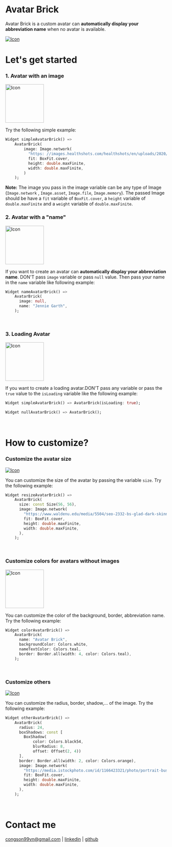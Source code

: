 # Avatar Brick

Avatar Brick is a custom avatar can **automatically display your abbreviation name** when no avatar
is available.

<a href="https://github.com/congson99/avatar_brick/blob/son/release1.0.0/assets/screenshots/example_pub.png?raw=true"><img src="https://github.com/congson99/avatar_brick/blob/son/release1.0.0/assets/screenshots/example_pub.png?raw=true" alt="Icon"></a>
<br />

# Let's get started

[//]: # (Import the package in your project:)

[//]: # ()

[//]: # (```dart)

[//]: # (import 'package:_avatar/_avatar.dart';)

[//]: # (```)

### 1. Avatar with an image

<a href="https://github.com/congson99/avatar_brick/blob/son/release1.0.0/assets/screenshots/example_image.png?raw=true"><img src="https://github.com/congson99/avatar_brick/blob/son/release1.0.0/assets/screenshots/example_image.png?raw=true" alt="Icon" height="120"></a>

Try the following simple example:

```dart
Widget simpleAvatarBrick() =>
    AvatarBrick(
        image: Image.network(
          "https: //images.healthshots.com/healthshots/en/uploads/2020/12/08182549/positive-person.jpg",
          fit: BoxFit.cover,
          height: double.maxFinite,
          width: double.maxFinite,
        )
    );
```

**Note:** The image you pass in the image variable can be any type of Image (`Image.network`
, `Image.asset`, `Image.file`, `Image.memory`). The passed Image should be have a `fit` variable
of `BoxFit.cover`, a `height` variable of `double.maxFinite` and a `weight` variable
of `double.maxFinite`.
<br />

### 2. Avatar with a "name"

<a href="https://github.com/congson99/avatar_brick/blob/son/release1.0.0/assets/screenshots/example_name.png?raw=true"><img src="https://github.com/congson99/avatar_brick/blob/son/release1.0.0/assets/screenshots/example_name.png?raw=true" alt="Icon" height="120"></a>

If you want to create an avatar can **automatically display your abbreviation name**. DON'T pass
`image` variable or pass `null` value. Then pass your name in the `name` variable like following
example:

```dart
Widget nameAvatarBrick() =>
    AvatarBrick(
      image: null,
      name: "Jennie Garth",
    );
```

<br />

### 3. Loading Avatar

<a href="https://github.com/congson99/avatar_brick/blob/son/release1.0.0/assets/screenshots/example_loading.png?raw=true"><img src="https://github.com/congson99/avatar_brick/blob/son/release1.0.0/assets/screenshots/example_loading.png?raw=true" alt="Icon" height="120"></a>

If you want to create a loading avatar.DON'T pass any variable or pass the `true` value to
the `isLoading` variable like the following example:

```dart
Widget simpleAvatarBrick() => AvatarBrick(isLoading: true);

Widget nullAvatarBrick() => AvatarBrick();
```

<br />

# How to customize?

### Customize the avatar size

<a href="https://github.com/congson99/avatar_brick/blob/son/release1.0.0/assets/screenshots/example_size.png?raw=true"><img src="https://github.com/congson99/avatar_brick/blob/son/release1.0.0/assets/screenshots/example_size.png?raw=true" alt="Icon"></a>

You can customize the size of the avatar by passing the variable `size`. Try the following example:

```dart
Widget resizeAvatarBrick() =>
    AvatarBrick(
      size: const Size(56, 56),
      image: Image.network(
        "https://www.waldenu.edu/media/5504/seo-2332-bs-glad-dark-skinned-woman-with-a-393146831-1200x675",
        fit: BoxFit.cover,
        height: double.maxFinite,
        width: double.maxFinite,
      ),
    );
```

<br />

### Customize colors for avatars without images

<a href="https://github.com/congson99/avatar_brick/blob/son/release1.0.0/assets/screenshots/example_color.png?raw=true"><img src="https://github.com/congson99/avatar_brick/blob/son/release1.0.0/assets/screenshots/example_color.png?raw=true" alt="Icon" height="120"></a>

You can customize the color of the background, border, abbreviation name. Try the following example:

```dart
Widget colorAvatarBrick() =>
    AvatarBrick(
      name: "Avatar Brick",
      backgroundColor: Colors.white,
      nameTextColor: Colors.teal,
      border: Border.all(width: 4, color: Colors.teal),
    );
```

<br />

### Customize others

<a href="https://github.com/congson99/avatar_brick/blob/son/release1.0.0/assets/screenshots/example_others.png?raw=true"><img src="https://github.com/congson99/avatar_brick/blob/son/release1.0.0/assets/screenshots/example_others.png?raw=true" alt="Icon"></a>

You can customize the radius, border, shadow,... of the image. Try the following example:

```dart
Widget otherAvatarBrick() =>
    AvatarBrick(
      radius: 24,
      boxShadows: const [
        BoxShadow(
            color: Colors.black54,
            blurRadius: 8,
            offset: Offset(2, 4))
      ],
      border: Border.all(width: 2, color: Colors.orange),
      image: Image.network(
        "https://media.istockphoto.com/id/1166423321/photo/portrait-business-woman-asian-on-blue-background.webp?b=1&s=170667a&w=0&k=20&c=k4ByeqnhyGUnT4wJm4baVX2mlT46iRSr65i2FwcldAk=",
        fit: BoxFit.cover,
        height: double.maxFinite,
        width: double.maxFinite,
      ),
    );
```

<br />

# Contact me

[congson99vn@gmail.com](mailto:congson99vn@gmail.com)
| [linkedin](https://www.linkedin.com/in/congson/) | [github](https://github.com/congson99)